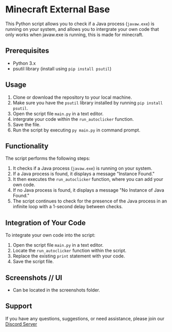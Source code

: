 # Minecraft External Base

This Python script allows you to check if a Java process (`javaw.exe`) is running on your system, and allows you to intergrate your own code that only works when javaw.exe is running, this is made for minecraft.

## Prerequisites

- Python 3.x
- psutil library (install using `pip install psutil`)

## Usage

1. Clone or download the repository to your local machine.
2. Make sure you have the `psutil` library installed by running `pip install psutil`.
3. Open the script file `main.py` in a text editor.
4. intergrate your code within the `run_autoclicker` function.
5. Save the file.
6. Run the script by executing `py main.py` in command prompt.

## Functionality

The script performs the following steps:

1. It checks if a Java process (`javaw.exe`) is running on your system.
2. If a Java process is found, it displays a message "Instance Found."
3. It then executes the `run_autoclicker` function, where you can add your own code.
4. If no Java process is found, it displays a message "No Instance of Java Found."
5. The script continues to check for the presence of the Java process in an infinite loop with a 1-second delay between checks.

## Integration of Your Code

To integrate your own code into the script:

1. Open the script file `main.py` in a text editor.
2. Locate the `run_autoclicker` function within the script.
3. Replace the existing `print` statement with your code.
4. Save the script file.

## Screenshots // UI

- Can be located in the screenshots folder.

## Support

If you have any questions, suggestions, or need assistance, please join our [Discord Server](https://discord.gg/AfgpyywTTh)

